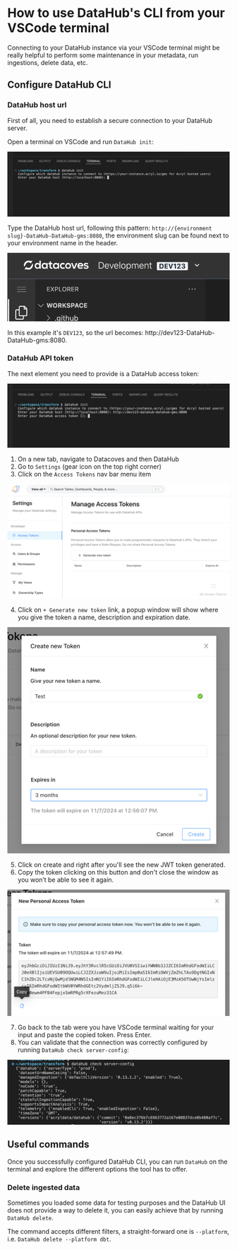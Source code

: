 
# How to use DataHub's CLI from your VSCode terminal

Connecting to your DataHub instance via your VSCode terminal might be really helpful to perform some maintenance in your metadata, run ingestions, delete data, etc.

## Configure DataHub CLI

### DataHub host url

First of all, you need to establish a secure connection to your DataHub server.

Open a terminal on VSCode and run `DataHub init`:

![DataHub init](assets/datahub-init.png)

Type the DataHub host url, following this pattern: `http://{environment slug}-DataHub-DataHub-gms:8080`, the environment slug can be found next to your environment name in the header.

![Environment slug](assets/datahub-env-slug.png)

In this example it's `DEV123`, so the url becomes: http://dev123-DataHub-DataHub-gms:8080.

### DataHub API token

The next element you need to provide is a DataHub access token:

![DataHub token](assets/datahub-token.png)

1. On a new tab, navigate to Datacoves and then DataHub
2. Go to `Settings` (gear icon on the top right corner)
3. Click on the `Access Tokens` nav bar menu item

![DataHub access tokens](assets/datahub-access-tokens.png)

4. Click on `+ Generate new token` link, a popup window will show where you give the token a name, description and expiration date.

![DataHub new token](assets/datahub-new-token.png)

5. Click on create and right after you'll see the new JWT token generated.
6. Copy the token clicking on this button and don't close the window as you won’t be able to see it again.

![DataHub copy token](assets/datahub-copy-token.png)

7. Go back to the tab were you have VSCode terminal waiting for your input and paste the copied token. Press Enter.
8. You can validate that the connection was correctly configured by running `DataHub check server-config`:

![DataHub check](assets/datahub-check.png)

## Useful commands

Once you successfully configured DataHub CLI, you can run `DataHub` on the terminal and explore the different options the tool has to offer.

### Delete ingested data

Sometimes you loaded some data for testing purposes and the DataHub UI does not provide a way to delete it, you can easily achieve that by running `DataHub delete`.

The command accepts different filters, a straight-forward one is `--platform`, i.e. `DataHub delete --platform dbt`.

